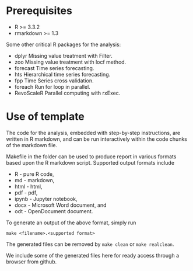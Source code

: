 # Prerequisites

* R >= 3.3.2
* rmarkdown >= 1.3

Some other critical R packages for the analysis:

* dplyr                 Missing value treatment with Filter.
* zoo                   Missing value treatment with locf method.
* forecast              Time series forecasting.
* hts                   Hierarchical time series forecasting.
* fpp                   Time Series cross validation.
* foreach               Run for loop in parallel.
* RevoScaleR            Parallel computing with rxExec. 

# Use of template

The code for the analysis, embedded with step-by-step instructions,
are written in R markdown, and can be run interactively within the
code chunks of the markdown file.

Makefile in the folder can be used to produce report in various
formats based upon the R markdown script. Supported output formats
include

* R - pure R code,
* md - markdown, 
* html - html,
* pdf - pdf,
* ipynb - Jupyter notebook,
* docx - Microsoft Word document, and 
* odt - OpenDocument document.

To generate an output of the above format, simply run

```
make <filename>.<supported format>
```

The generated files can be removed by `make clean` or `make realclean`.

We include some of the generated files here for ready access through a
browser from github.

